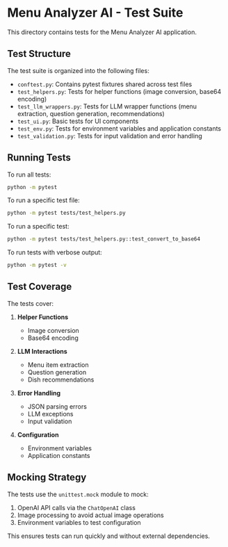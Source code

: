 # Menu Analyzer AI - Test Suite

This directory contains tests for the Menu Analyzer AI application.

## Test Structure

The test suite is organized into the following files:

- `conftest.py`: Contains pytest fixtures shared across test files
- `test_helpers.py`: Tests for helper functions (image conversion, base64 encoding)
- `test_llm_wrappers.py`: Tests for LLM wrapper functions (menu extraction, question generation, recommendations)
- `test_ui.py`: Basic tests for UI components
- `test_env.py`: Tests for environment variables and application constants
- `test_validation.py`: Tests for input validation and error handling

## Running Tests

To run all tests:

```bash
python -m pytest
```

To run a specific test file:

```bash
python -m pytest tests/test_helpers.py
```

To run a specific test:

```bash
python -m pytest tests/test_helpers.py::test_convert_to_base64
```

To run tests with verbose output:

```bash
python -m pytest -v
```

## Test Coverage

The tests cover:

1. **Helper Functions**
   - Image conversion
   - Base64 encoding

2. **LLM Interactions**
   - Menu item extraction
   - Question generation
   - Dish recommendations

3. **Error Handling**
   - JSON parsing errors
   - LLM exceptions
   - Input validation

4. **Configuration**
   - Environment variables
   - Application constants

## Mocking Strategy

The tests use the `unittest.mock` module to mock:

1. OpenAI API calls via the `ChatOpenAI` class
2. Image processing to avoid actual image operations
3. Environment variables to test configuration

This ensures tests can run quickly and without external dependencies. 
